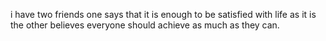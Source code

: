 i have two friends
one says that it is enough to be satisfied with life as it is
the other believes everyone should achieve as much as they can.
